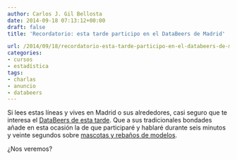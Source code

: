 ```yaml
---
author: Carlos J. Gil Bellosta
date: 2014-09-18 07:13:12+00:00
draft: false
title: 'Recordatorio: esta tarde participo en el DataBeers de Madrid'

url: /2014/09/18/recordatorio-esta-tarde-participo-en-el-databeers-de-madrid/
categories:
- cursos
- estadística
tags:
- charlas
- anuncio
- databeers
---
```


Si lees estas líneas y vives en Madrid o sus alrededores, casi seguro que te interesa el [DataBeers de esta tarde](http://databeers.tumblr.com/post/96524647751/meetup-september-18th-2014-19-00). Que a sus tradicionales bondades añade en esta ocasión la de que participaré y hablaré durante seis minutos y veinte segundos sobre [mascotas y rebaños de modelos](http://www.datanalytics.com/2014/08/15/mascotas-y-rebanos/).

¿Nos veremos?
